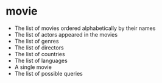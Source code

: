 movie
=====
- The list of movies ordered alphabetically by their names
- The list of actors appeared in the movies
- The list of genres
- The list of directors
- The list of countries
- The list of languages
- A single movie
- The list of possible queries

